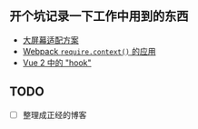 ## 开个坑记录一下工作中用到的东西

- [大屏幕适配方案](./000.md)
- [Webpack `require.context()` 的应用](./001.md)
- [Vue 2 中的 "hook"](./002.md)

## TODO

- [ ] 整理成正经的博客
